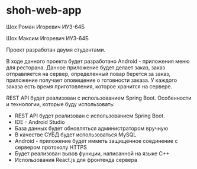 # shoh-web-app

Шох Роман Игоревич ИУ3-64Б

Шох Максим Игоревич ИУ3-64Б

Проект разработан двумя студентами.

В ходе данного проекта будет разработано Android - приложения меню для ресторана.
Данное приложение будет делает заказ, заказ отправляется на сервер, определенный повар берется за заказ, приложение получает оповещение
о готовности заказа. У каждого заказа есть время приготовления, которое хранится на сервере.

REST API  будет реализован с использованием Spring Boot.
Особенности и технологии, которые буду использовать:
- REST API  будет реализован с использованием Spring Boot.
- IDE - Android Studio
- База данных будет обновляться администратором вручную
- В качестве СУБД будет использоваться MySQL
- Android - приложение будет имметь защищенное соединение с сервером протоколу HTTPS
- Будет реализован вызов функции, написанной на языке С++
- Использования React.js для фронтенда сервера

